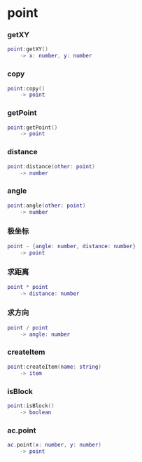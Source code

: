 # point

### getXY
```lua
point:getXY()
    -> x: number, y: number
```

### copy
```lua
point:copy()
    -> point
```

### getPoint
```lua
point:getPoint()
    -> point
```

### distance
```lua
point:distance(other: point)
    -> number
```

### angle
```lua
point:angle(other: point)
    -> number
```

### 极坐标
```lua
point - {angle: number, distance: number}
    -> point
```

### 求距离
```lua
point * point
    -> distance: number
```

### 求方向
```lua
point / point
    -> angle: number
```

### createItem
```lua
point:createItem(name: string)
    -> item
```

### isBlock
```lua
point:isBlock()
    -> boolean
```

### ac.point
```lua
ac.point(x: number, y: number)
    -> point
```
